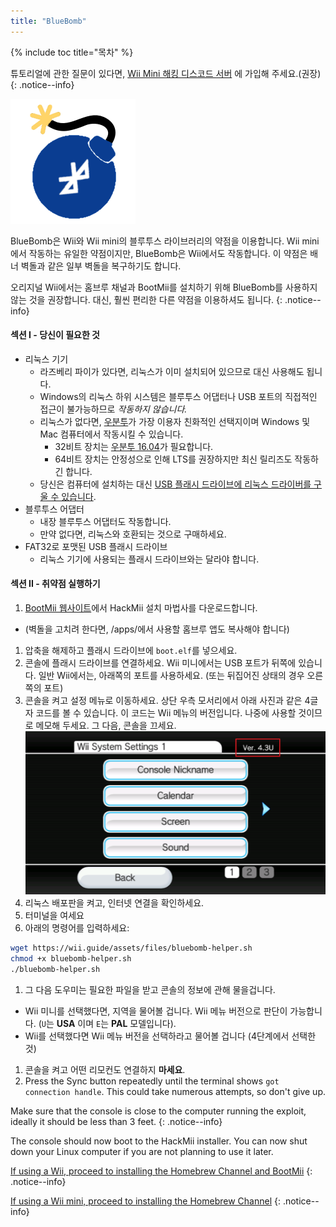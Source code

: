 ```yaml
---
title: "BlueBomb"
---
```


{% include toc title="목차" %}

튜토리얼에 관한 질문이 있다면, [Wii Mini 해킹 디스코드 서버](https://discord.gg/6ryxnkS) 에 가입해 주세요.(권장)
{: .notice--info}

![BlueBomb](/images/bluebomb.png)

BlueBomb은 Wii와 Wii mini의 블루투스 라이브러리의 약점을 이용합니다. Wii mini에서 작동하는 유일한 약점이지만, BlueBomb은 Wii에서도 작동합니다. 이 약점은 배너 벽돌과 같은 일부 벽돌을 복구하기도 합니다.

오리지널 Wii에서는 홈브루 채널과 BootMii를 설치하기 위해 BlueBomb를 사용하지 않는 것을 권장합니다. 대신, 훨씬 편리한 다른 약점을 이용하셔도 됩니다.
{: .notice--info}

#### 섹션 I - 당신이 필요한 것
- 리눅스 기기
  - 라즈베리 파이가 있다면, 리눅스가 이미 설치되어 있으므로 대신 사용해도 됩니다.
  - Windows의 리눅스 하위 시스템은 블루투스 어댑터나 USB 포트의 직접적인 접근이 불가능하므로 *작동하지 않습니다.*
  - 리눅스가 없다면, [우분투](https://ubuntu.com/download/desktop)가 가장 이용자 친화적인 선택지이며 Windows 및 Mac 컴퓨터에서 작동시킬 수 있습니다.
    - 32비트 장치는 [우분투 16.04](http://releases.ubuntu.com/16.04/)가 필요합니다.
    - 64비트 장치는 안정성으로 인해 LTS를 권장하지만 최신 릴리즈도 작동하긴 합니다.
  - 당신은 컴퓨터에 설치하는 대신 [USB 플래시 드라이브에 리눅스 드라이버를 구울 수 있습니다](https://ubuntu.com/tutorials/tutorial-create-a-usb-stick-on-windows#1-overview).
- 블루투스 어댑터
  - 내장 블루투스 어댑터도 작동합니다.
  - 만약 없다면, 리눅스와 호환되는 것으로 구매하세요.
- FAT32로 포맷된 USB 플래시 드라이브
  - 리눅스 기기에 사용되는 플래시 드라이브와는 달라야 합니다.

#### 섹션 II - 취약점 실행하기
1. [BootMii 웹사이트](https://bootmii.org/download/)에서 HackMii 설치 마법사를 다운로드합니다.
- (벽돌을 고치려 한다면, /apps/에서 사용할 홈브루 앱도 복사해야 합니다)
1. 압축을 해제하고 플래시 드라이브에 `boot.elf`를 넣으세요.
1. 콘솔에 플래시 드라이브를 연결하세요. Wii 미니에서는 USB 포트가 뒤쪽에 있습니다. 일반 Wii에서는, 아래쪽의 포트를 사용하세요. (또는 뒤집어진 상태의 경우 오른쪽의 포트)
1. 콘솔을 켜고 설정 메뉴로 이동하세요. 상단 우측 모서리에서 아래 사진과 같은 4글자 코드를 볼 수 있습니다. 이 코드는 Wii 메뉴의 버전입니다. 나중에 사용할 것이므로 메모해 두세요. 그 다음, 콘솔을 끄세요. ![SystemMenuVersion](/images/Wii/SystemMenuVersion.png)
1. 리눅스 배포판을 켜고, 인터넷 연결을 확인하세요.
1. 터미널을 여세요
1. 아래의 명령어를 입력하세요:
```bash
wget https://wii.guide/assets/files/bluebomb-helper.sh
chmod +x bluebomb-helper.sh
./bluebomb-helper.sh
```
1. 그 다음 도우미는 필요한 파일을 받고 콘솔의 정보에 관해 물을겁니다.
  - Wii 미니를 선택했다면, 지역을 물어볼 겁니다. Wii 메뉴 버전으로 판단이 가능합니다. (`U`는 **USA** 이며 `E`는 **PAL** 모델입니다).
  - Wii를 선택했다면 Wii 메뉴 버전을 선택하라고 물어볼 겁니다 (4단계에서 선택한 것)
1. 콘솔을 켜고 어떤 리모컨도 연결하지 **마세요**.
1. Press the Sync button repeatedly until the terminal shows `got connection handle`. This could take numerous attempts, so don't give up.

Make sure that the console is close to the computer running the exploit, ideally it should be less than 3 feet.
{: .notice--info}

The console should now boot to the HackMii installer. You can now shut down your Linux computer if you are not planning to use it later.

[If using a Wii, proceed to installing the Homebrew Channel and BootMii](hbc)
{: .notice--info}

[If using a Wii mini, proceed to installing the Homebrew Channel](hbc-mini)
{: .notice--info}
